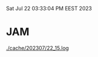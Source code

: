 Sat Jul 22 03:33:04 PM EEST 2023
# JAM
<a href='./cache/202307/22_15.log'>./cache/202307/22_15.log</a>
